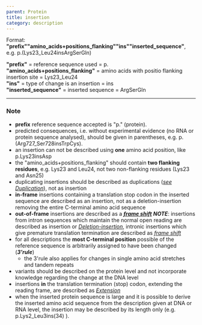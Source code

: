 ```yaml
---
parent: Protein
title: insertion
category: description
---
```


Format: **"prefix""amino_acids+positions_flanking""ins""inserted_sequence"**,  e.g. p.(Lys23\_Leu24insArgSerGln)

**"prefix"**  =  reference sequence used  =  p.<br>
**"amino_acids+positions_flanking"**  =  amino acids with positio flanking insertion site  =  Lys23\_Leu24<br>
**"ins"**  =  type of change is an insertion  =  ins<br> 
**"inserted_sequence"**  =  inserted sequence  =  ArgSerGln

---

### Note

*	**prefix** reference sequence accepted is "p." (protein).
*	predicted consequences, i.e. without experimental evidence (no RNA or protein sequence analysed), should be given in parentheses, e.g. p.(Arg727\_Ser728insTrpCys).
*	an insertion can not be described using **one** amino acid position, like p.Lys23insAsp
*	the "amino\_acids+positions\_flanking" should contain **two flanking residues**, e.g. Lys23 and Leu24, not two non-flanking residues (Lys23 and Asn25)
*	duplicating insertions should be described as duplications ([_see Duplication_](/recommendations/DNA/variant/duplication/)), not as insertion
*	**in-frame** insertions containing a translation stop codon in the inserted sequence are described as an insertion, not as a deletion-insertion removing the entire C-terminal amino acid sequence
*	**out-of-frame** insertions are described as a [_**frame shift**_](/recommendations/protein/variant/frameshift/)
_**NOTE**_:	insertions from intron sequences which maintain the normal open reading are described as insertion or [_Deletion-insertion_](/recommendations/protein/variant/insdel/), intronic insertions which give premature translation termination are described as [_frame shift_](/recommendations/protein/variant/frameshift/)
*	for all descriptions the **most C-terminal position** possible of the reference sequence is arbitrarily assigned to have been changed (_**3'rule**_)
	*	the 3'rule also applies for changes in single amino acid stretches and tandem repeats
*	variants should be described on the protein level and not incorporate knowledge regarding the change at the DNA level
*	insertions **in** the translation termination (stop) codon, extending the reading frame, are described as [_Extension_](/recommendations/protein/variant/extension)
*	when the inserted protein sequence is large and it is possible to derive the inserted amino acid sequence from the description given at DNA or RNA level, the insertion may be described by its length only (e.g. p.Lys2\_Leu3ins(34) ).

